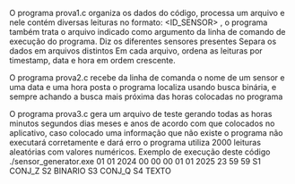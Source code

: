 O programa prova1.c organiza os dados do código, processa um arquivo e nele contém diversas leituras no formato: <TIMESTAMP> <ID_SENSOR> <VALOR>, o programa também trata o arquivo indicado como argumento
da linha de comando de execução do programa.
Diz os diferentes sensores presentes
Separa os dados em arquivos distintos
Em cada arquivo, ordena as leituras por timestamp, data e hora em ordem crescente.


O programa prova2.c recebe da linha de comanda o nome de um sensor e uma data e uma hora posta o programa localiza usando busca binária, e sempre achando a busca mais próxima das horas colocadas no
programa


O programa prova3.c gera um arquivo de teste gerando todas as horas minutos segundos dias meses e anos de acordo com que colocados no aplicativo, caso colocado uma informação que não existe o programa
não executará corretamente e dará erro o programa utiliza 2000 leituras aleatórias com valores numéricos.
Exemplo de execução deste código ./sensor_generator.exe 01 01 2024 00 00 00 01 01 2025 23 59 59 S1 CONJ_Z S2 BINARIO S3 CONJ_Q S4 TEXTO
